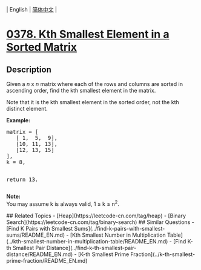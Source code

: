 
| English | [简体中文](README.md) |
# [0378. Kth Smallest Element in a Sorted Matrix](https://leetcode-cn.com/problems/kth-smallest-element-in-a-sorted-matrix/)
## Description
<p>Given a <i>n</i> x <i>n</i> matrix where each of the rows and columns are sorted in ascending order, find the kth smallest element in the matrix.</p>

<p>
Note that it is the kth smallest element in the sorted order, not the kth distinct element.
</p>

<p><b>Example:</b>
<pre>
matrix = [
   [ 1,  5,  9],
   [10, 11, 13],
   [12, 13, 15]
],
k = 8,

return 13.
</pre>
</p>

<p><b>Note: </b><br>
You may assume k is always valid, 1 &le; k &le; n<sup>2</sup>.</p>
## Related Topics
- [Heap](https://leetcode-cn.com/tag/heap)
- [Binary Search](https://leetcode-cn.com/tag/binary-search)
## Similar Questions
- [Find K Pairs with Smallest Sums](../find-k-pairs-with-smallest-sums/README_EN.md)
- [Kth Smallest Number in Multiplication Table](../kth-smallest-number-in-multiplication-table/README_EN.md)
- [Find K-th Smallest Pair Distance](../find-k-th-smallest-pair-distance/README_EN.md)
- [K-th Smallest Prime Fraction](../k-th-smallest-prime-fraction/README_EN.md)
